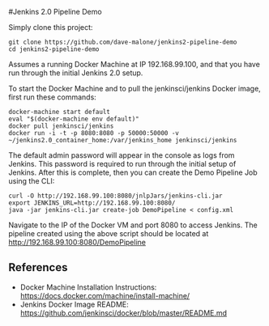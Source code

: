 #Jenkins 2.0 Pipeline Demo

Simply clone this project:
```
git clone https://github.com/dave-malone/jenkins2-pipeline-demo
cd jenkins2-pipeline-demo
```

Assumes a running Docker Machine at IP 192.168.99.100, and that you have run through the initial Jenkins 2.0 setup.

To start the Docker Machine and to pull the jenkinsci/jenkins Docker image, first run these commands:
```
docker-machine start default
eval "$(docker-machine env default)"
docker pull jenkinsci/jenkins
docker run -i -t -p 8080:8080 -p 50000:50000 -v ~/jenkins2.0_container_home:/var/jenkins_home jenkinsci/jenkins
```

The default admin password will appear in the console as logs from Jenkins. This password is required to run through the initial setup of Jenkins. After this is complete, then you can create the Demo Pipeline Job using the CLI:


```
curl -O http://192.168.99.100:8080/jnlpJars/jenkins-cli.jar
export JENKINS_URL=http://192.168.99.100:8080/
java -jar jenkins-cli.jar create-job DemoPipeline < config.xml
```

Navigate to the IP of the Docker VM and port 8080 to access Jenkins. The pipeline created using the above script should be located at http://192.168.99.100:8080/DemoPipeline


## References

* Docker Machine Installation Instructions: https://docs.docker.com/machine/install-machine/
* Jenkins Docker Image README:  https://github.com/jenkinsci/docker/blob/master/README.md
